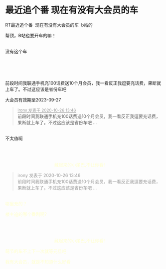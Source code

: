 # 最近追个番  现在有没有大会员的车


RT最近追个番&nbsp;&nbsp;现在有没有大会员的车&nbsp;&nbsp;b站的 

帮顶，B站也要开车的嘛！<br />
<br />
<img src="static/image/smiley/default/shocked.gif" smilieid="6" border="0" alt="" /><img src="static/image/smiley/default/shocked.gif" smilieid="6" border="0" alt="" /><img src="static/image/smiley/default/shocked.gif" smilieid="6" border="0" alt="" />

没有这个车<br />
<br />
<br />
<br />
&nbsp; &nbsp;&nbsp; &nbsp;&nbsp; &nbsp;&nbsp; &nbsp;&nbsp; &nbsp;&nbsp;&nbsp;

前段时间我联通手机充100话费送10个月会员，我一看反正我逗要充话费，果断就上车了。不过这应该是省份车吧

大会员有效期至2023-09-27<img id="aimg_wWqgp" onclick="zoom(this, this.src, 0, 0, 0)" class="zoom" src="https://cdn.jsdelivr.net/gh/hishis/forum-master/public/images/patch.gif" onmouseover="img_onmouseoverfunc(this)" onload="thumbImg(this)" border="0" alt="" />

<div class="quote"><blockquote><font size="2"><a href="https://www.hostloc.com/forum.php?mod=redirect&amp;goto=findpost&amp;pid=9353851&amp;ptid=758580" target="_blank"><font color="#999999">irony 发表于 2020-10-26 13:46</font></a></font><br />
前段时间我联通手机充100话费送10个月会员，我一看反正我逗要充话费，果断就上车了。不过这应该是省份车吧 ...</blockquote></div><br />
不太值啊<img src="static/image/smiley/default/lol.gif" smilieid="12" border="0" alt="" /><ul></ul><span style="float:left;margin-right:5px"><br />
<br />
<br />
<font color="FFFFCC">&nbsp; &nbsp; &nbsp; &nbsp; &nbsp; &nbsp; &nbsp; &nbsp; &nbsp; &nbsp; &nbsp; &nbsp; &nbsp; &nbsp; &nbsp; &nbsp; &nbsp; &nbsp; &nbsp; &nbsp; 藏起来的小尾巴,不让你看!&nbsp;&nbsp;

<div class="quote"><blockquote><font color="#999999">irony 发表于 2020-10-26 13:46</font><br />
<font color="#999999">前段时间我联通手机充100话费送10个月会员，我一看反正我逗要充话费，果断就上车了。不过这应该是省份车吧 ...</font></blockquote></div><br />
哪里充的？

楼主追的哪个番剧啊?<ul></ul><span style="float:left;margin-right:5px"><br />
<br />
<br />
<font color="FFFFCC">&nbsp; &nbsp; &nbsp; &nbsp; &nbsp; &nbsp; &nbsp; &nbsp; &nbsp; &nbsp; &nbsp; &nbsp; &nbsp; &nbsp; &nbsp; &nbsp; &nbsp; &nbsp; &nbsp; &nbsp; 藏起来的小尾巴,不让你看!&nbsp;&nbsp;

萌节的车不上<img src="static/image/smiley/default/lol.gif" smilieid="12" border="0" alt="" />下一次就等元旦吧

我有大会员，就是不知道什么好看<img src="static/image/smiley/yct/010.gif" smilieid="41" border="0" alt="" />
